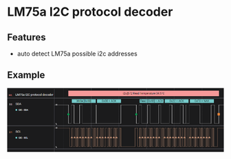# LM75a I2C protocol decoder

## Features

* auto detect LM75a possible i2c addresses

## Example

![Example](https://raw.githubusercontent.com/GPTechinno/lm75a-i2c-hla/master/demo.png)
